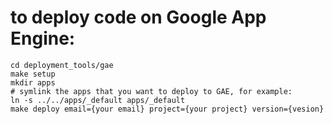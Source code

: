 # to deploy code on Google App Engine:

```
cd deployment_tools/gae
make setup
mkdir apps
# symlink the apps that you want to deploy to GAE, for example:
ln -s ../../apps/_default apps/_default
make deploy email={your email} project={your project} version={vesion}
```